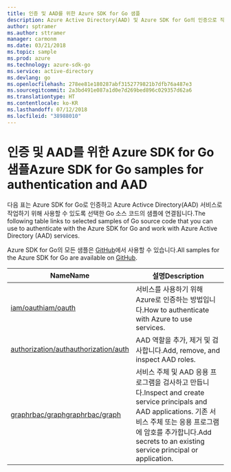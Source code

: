 ```yaml
---
title: 인증 및 AAD를 위한 Azure SDK for Go 샘플
description: Azure Active Directory(AAD) 및 Azure SDK for Go의 인증으로 작업하기 위해 선택한 샘플입니다.
author: sptramer
ms.author: sttramer
manager: carmonm
ms.date: 03/21/2018
ms.topic: sample
ms.prod: azure
ms.technology: azure-sdk-go
ms.service: active-directory
ms.devlang: go
ms.openlocfilehash: 278ee81e180287abf3152779821b7dfb76a487e3
ms.sourcegitcommit: 2a3bd491e087a1d0e7d269bed896c029357d62a6
ms.translationtype: HT
ms.contentlocale: ko-KR
ms.lasthandoff: 07/12/2018
ms.locfileid: "38988010"
---
```

# <a name="azure-sdk-for-go-samples-for-authentication-and-aad"></a><span data-ttu-id="ec62f-103">인증 및 AAD를 위한 Azure SDK for Go 샘플</span><span class="sxs-lookup"><span data-stu-id="ec62f-103">Azure SDK for Go samples for authentication and AAD</span></span>

<span data-ttu-id="ec62f-104">다음 표는 Azure SDK for Go로 인증하고 Azure Activce Directory(AAD) 서비스로 작업하기 위해 사용할 수 있도록 선택한 Go 소스 코드의 샘플에 연결됩니다.</span><span class="sxs-lookup"><span data-stu-id="ec62f-104">The following table links to selected samples of Go source code that you can use to authenticate with the Azure SDK for Go and work with Azure Active Directory (AAD) services.</span></span>

<span data-ttu-id="ec62f-105">Azure SDK for Go의 모든 샘플은 [GitHub](https://github.com/Azure-Samples/azure-sdk-for-go-samples)에서 사용할 수 있습니다.</span><span class="sxs-lookup"><span data-stu-id="ec62f-105">All samples for the Azure SDK for Go are available on [GitHub](https://github.com/Azure-Samples/azure-sdk-for-go-samples).</span></span>

| <span data-ttu-id="ec62f-106">Name</span><span class="sxs-lookup"><span data-stu-id="ec62f-106">Name</span></span> | <span data-ttu-id="ec62f-107">설명</span><span class="sxs-lookup"><span data-stu-id="ec62f-107">Description</span></span> |
|------|-------------|
| [<span data-ttu-id="ec62f-108">iam/oauth</span><span class="sxs-lookup"><span data-stu-id="ec62f-108">iam/oauth</span></span>](https://github.com/Azure-Samples/azure-sdk-for-go-samples/blob/master/iam/oauth.go) | <span data-ttu-id="ec62f-109">서비스를 사용하기 위해 Azure로 인증하는 방법입니다.</span><span class="sxs-lookup"><span data-stu-id="ec62f-109">How to authenticate with Azure to use services.</span></span> |
| [<span data-ttu-id="ec62f-110">authorization/auth</span><span class="sxs-lookup"><span data-stu-id="ec62f-110">authorization/auth</span></span>](https://github.com/Azure-Samples/azure-sdk-for-go-samples/blob/master/authorization/auth.go) | <span data-ttu-id="ec62f-111">AAD 역할을 추가, 제거 및 검사합니다.</span><span class="sxs-lookup"><span data-stu-id="ec62f-111">Add, remove, and inspect AAD roles.</span></span> |
| [<span data-ttu-id="ec62f-112">graphrbac/graph</span><span class="sxs-lookup"><span data-stu-id="ec62f-112">graphrbac/graph</span></span>](https://github.com/Azure-Samples/azure-sdk-for-go-samples/blob/master/graphrbac/graph.go) | <span data-ttu-id="ec62f-113">서비스 주체 및 AAD 응용 프로그램을 검사하고 만듭니다.</span><span class="sxs-lookup"><span data-stu-id="ec62f-113">Inspect and create service principals and AAD applications.</span></span> <span data-ttu-id="ec62f-114">기존 서비스 주체 또는 응용 프로그램에 암호를 추가합니다.</span><span class="sxs-lookup"><span data-stu-id="ec62f-114">Add secrets to an existing service principal or application.</span></span> |
